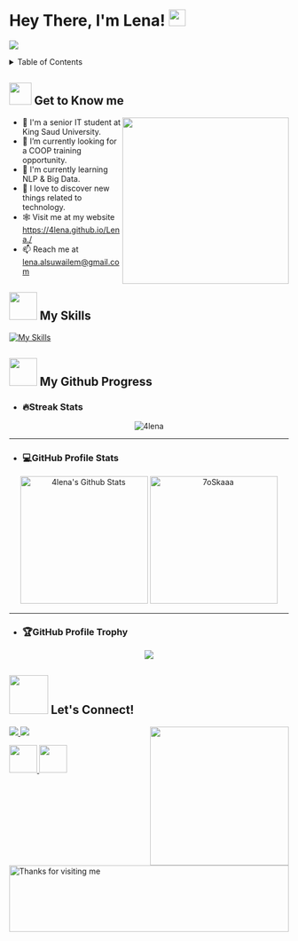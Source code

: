 <!-- INTRO -->
<h1> Hey There, I'm Lena! <img src = "https://raw.githubusercontent.com/MartinHeinz/MartinHeinz/master/wave.gif" width = 30px> </h1>
<p align='center'>
</p>

<p>
<a href="https://github.com/DenverCoder1/readme-typing-svg"><img src="https://readme-typing-svg.herokuapp.com?&font=IBM+Plex+Sans&color=abcdef&size=20&lines=Welcome+to+my+GitHub+Profile!;I'm+an+IT+Student;I'm+Into...;<Data+Science/>;<Machine+Learning/>;<Web+Development/>;<UX|UI/>" /></a>
</p>

<!-- TABLE OF CONTENTS -->
<details>
  <summary>Table of Contents</summary>
  <ol>
    <li>
      <a href="#-get-to-know-me">Get to Know me</a>
    </li>
    <li>
      <a href="#-my-skills">My Skills</a>
    </li>
    <li>
      <a href="#-my-github-progress">My Github Progres</a>
	<ul>
	    <li>
	       <a href="#streak-stats">Streak Stats</a>
	    </li>
	    <li>
	       <a href="#github-profile-stats">GitHub Profile Stats</a>
	    </li>
	    <li>
	       <a href="#github-profile-trophy">GitHub Profile Trophy</a>
	    </li>
	</ul>	
    </li>
    <li>
      <a href="#-lets-connect">Let's Connect!</a>
    </li>
  </ol>
</details>

<!-- get to know me -->
## <picture><img src = "https://github.com/4lena/img/blob/main/imgs/about.gif" width = 40px></picture> **Get to Know me**

<picture> <img align="right" src="https://github.com/4lena/img/blob/main/imgs/about2.gif" width = 300px></picture>
- 🏫 I'm a senior IT student at King Saud University.
- 👀 I’m currently looking for a COOP training opportunity.
- 📝 I'm currently learning NLP & Big Data.
- 👯 I love to discover new things related to technology.
- 🕸 Visit me at my website https://4lena.github.io/Lena./
- 📫 Reach me at lena.alsuwailem@gmail.com

<!-- skills -->
## <picture><img src = "https://github.com/4lena/img/blob/main/imgs/skills.gif" width = 50px></picture> **My Skills**
[![My Skills](https://skillicons.dev/icons?i=html,css,bootstrap,js,jquery,php,mysql,mongodb,python,r,java,docker,azure,vscode,github,git,figma,idea&perline=9)](https://skillicons.dev)

<!-- my github progress -->
## <picture><img src = "https://github.com/4lena/img/blob/main/imgs/progress.gif" width = 50px></picture> **My Github Progress**

- <h3>🔥Streak Stats</h3>
<p align="center"><img src="https://github-readme-streak-stats.herokuapp.com/?user=4lena&theme=tokyonight_duo" alt="4lena" /></p>

----

- <h3>💻GitHub Profile Stats</h3>
<p align="center">
  <a href="https://github.com/anuraghazra/github-readme-stats">
	 <img alt="4lena's Github Stats" src="https://github-readme-stats.vercel.app/api?username=4lena&show_icons=true&count_private=true&locale=en&theme=tokyonight&layout=compact" height="230px"/></a>
	<img src="https://github-readme-stats.vercel.app/api/top-langs?username=4lena&langs_count=5&show_icons=true&locale=en&theme=tokyonight" alt="7oSkaaa" height="230px"/>
</p>

----

- <h3>🏆GitHub Profile Trophy</h3>
<p align="center">
<img src="https://github-profile-trophy.vercel.app/?username=4lena&theme=nord&no-frame=true&margin-w=10&column=7" />
</p>

<!-- let's connect! -->
## <picture><img src = "https://github.com/4lena/img/blob/main/imgs/contact.gif" width = 70px></picture> **Let's Connect!**

<picture> <img align="right" src="https://github.com/4lena/img/blob/main/imgs/contact2.gif" width = 250px></picture>
<p>
<a href="https://www.linkedin.com/in/lenaalsuwailem/" target="_blank">
  <img src="https://skillicons.dev/icons?i=linkedin" />
</a>
<a href="https://twitter.com/LENAFH" target="_blank">
   <img src="https://skillicons.dev/icons?i=twitter" />
</a>
</p>

<p>
<a href="mailto:lena.alsuwaile@example.com" target="_blank">
  <img src="https://github.com/4lena/img/blob/main/imgs/gmail.png"  width = 50px />
</a>
<a href="https://4lena.github.io/Lena./" target="_blank">
  <img src="https://github.com/4lena/img/blob/main/imgs/web.png" width = 50px />
</a>
</p>

<br><br><br><br><br>
##
<img height="120" alt="Thanks for visiting me" width="100%" src="https://raw.githubusercontent.com/BrunnerLivio/brunnerlivio/master/images/marquee.svg" />


